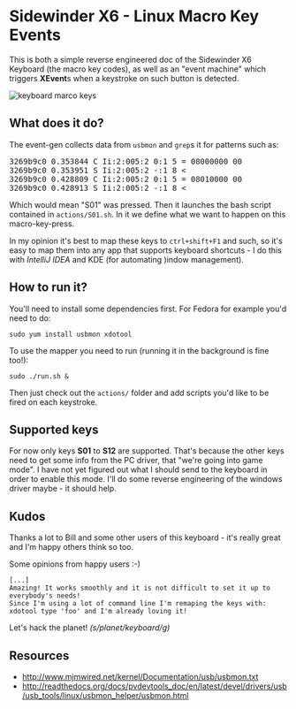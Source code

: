 Sidewinder X6 - Linux Macro Key Events
======================================
This is both a simple reverse engineered doc of the Sidewinder X6 Keyboard (the macro key codes),
as well as an "event machine" which triggers **XEvent**s when a keystroke on such button is detected.

<img src="https://github.com/ktoso/sidewinder-x6-linux-macro-key-events/raw/master/sidewinder-x6-macro-keys.jpg" alt="keyboard marco keys"/>

What does it do?
-------------
The event-gen collects data from `usbmon` and `grep`s it for patterns such as:

<pre>
3269b9c0 0.353844 C Ii:2:005:2 0:1 5 = 08000000 00
3269b9c0 0.353951 S Ii:2:005:2 -:1 8 &lt;
3269b9c0 0.428809 C Ii:2:005:2 0:1 5 = 08010000 00
3269b9c0 0.428913 S Ii:2:005:2 -:1 8 &lt;
</pre>

Which would mean "S01" was pressed. Then it launches the bash script contained in `actions/S01.sh`.
In it we define what we want to happen on this macro-key-press. 

In my opinion it's best to map these keys to `ctrl+shift+F1` and such, so it's easy to map them into any app 
that supports keyboard shortcuts - I do this with *IntelliJ IDEA* and KDE (for automating )indow management).

How to run it?
--------------
You'll need to install some dependencies first. For Fedora for example you'd need to do:

```
sudo yum install usbmon xdotool
```
To use the mapper you need to run (running it in the background is fine too!):

```
sudo ./run.sh &
```

Then just check out the `actions/` folder and add scripts you'd like to be fired on each keystroke.



Supported keys
--------------
For now only keys **S01** to **S12** are supported. That's because the other keys need to get some info from the PC driver,
that "we're going into game mode". I have not yet figured out what I should send to the keyboard in order to enable this mode.
I'll do some reverse engineering of the windows driver maybe - it should help.

Kudos
-----
Thanks a lot to Bill and some other users of this keyboard - it's really great and I'm happy others think so too.

Some opinions from happy users :-)

```
[...]
Amazing! It works smoothly and it is not difficult to set it up to everybody's needs!
Since I'm using a lot of command line I'm remaping the keys with: xdotool type 'foo' and I'm already loving it!
```

Let's hack the planet! *(s/planet/keyboard/g)*

Resources
---------

* http://www.mjmwired.net/kernel/Documentation/usb/usbmon.txt
* http://readthedocs.org/docs/pvdevtools_doc/en/latest/devel/drivers/usb/usb_tools/linux/usbmon_helper/usbmon.html

